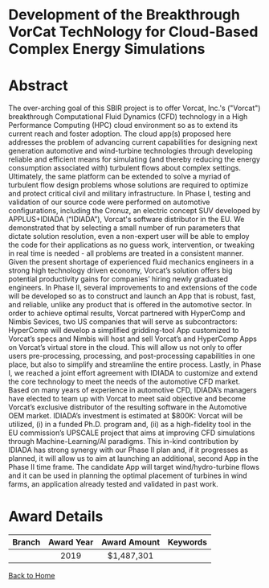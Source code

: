 
Development of the Breakthrough VorCat TechNology for Cloud-Based Complex Energy Simulations
============================================================================================

# Abstract


The over-arching goal of this SBIR project is to offer Vorcat, Inc.'s ("Vorcat") breakthrough Computational Fluid Dynamics (CFD) technology in a High Performance Computing (HPC) cloud environment so as to extend its current reach and foster adoption. The cloud app(s) proposed here addresses the problem of advancing current capabilities for designing next generation automotive and wind-turbine technologies through developing reliable and efficient means for simulating (and thereby reducing the energy consumption associated with) turbulent flows about complex settings. Ultimately, the same platform can be extended to solve a myriad of turbulent flow design problems whose solutions are required to optimize and protect critical civil and military infrastructure. In Phase I, testing and validation of our source code were performed on automotive configurations, including the Cronuz, an electric concept SUV developed by APPLUS+IDIADA (“IDIADA”), Vorcat's software distributor in the EU. We demonstrated that by selecting a small number of run parameters that dictate solution resolution, even a non-expert user will be able to employ the code for their applications as no guess work, intervention, or tweaking in real time is needed - all problems are treated in a consistent manner. Given the present shortage of experienced fluid mechanics engineers in a strong high technology driven economy, Vorcat’s solution offers big potential productivity gains for companies’ hiring newly graduated engineers. In Phase II, several improvements to and extensions of the code will be developed so as to construct and launch an App that is robust, fast, and reliable, unlike any product that is offered in the automotive sector. In order to achieve optimal results, Vorcat partnered with HyperComp and Nimbis Sevices, two US companies that will serve as subcontractors: HyperComp will develop a simplified gridding-tool App customized to Vorcat’s specs and Nimbis will host and sell Vorcat’s and HyperComp Apps on Vorcat’s virtual store in the cloud. This will allow us not only to offer users pre-processing, processing, and post-processing capabilities in one place, but also to simplify and streamline the entire process. Lastly, in Phase I, we reached a joint effort agreement with IDIADA to customize and extend the core technology to meet the needs of the automotive CFD market. Based on many years of experience in automotive CFD, IDIADA’s managers have elected to team up with Vorcat to meet said objective and become Vorcat’s exclusive distributor of the resulting software in the Automotive OEM market. IDIADA’s investment is estimated at $800K: Vorcat will be utilized, (i) in a funded Ph.D. program and, (ii) as a high-fidelity tool in the EU commission’s UPSCALE project that aims at improving CFD simulations through Machine-Learning/AI paradigms. This in-kind contribution by IDIADA has strong synergy with our Phase II plan and, if it progresses as planned, it will allow us to aim at launching an additional, second App in the Phase II time frame. The candidate App will target wind/hydro-turbine flows and it can be used in planning the optimal placement of turbines in wind farms, an application already tested and validated in past work.  

# Award Details

|Branch|Award Year|Award Amount|Keywords|
| :---: | :---: | :---: | :---: |
||2019|$1,487,301||
  
  


[Back to Home](https://github.com/chrischow/dod_sbir_awards/CC/#771)